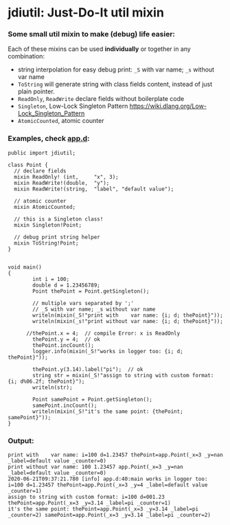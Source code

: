 # jdiutil: Just-Do-It util mixin

### Some small util mixin to make (debug) life easier:

Each of these mixins can be used **individually** or together in any combination:

* string interpolation for easy debug print: `_S` with var name; `_s` without var name
* `ToString` will generate string with class fields content, instead of just plain pointer.
* `ReadOnly`, `ReadWrite` declare fields without boilerplate code
* `Singleton`, Low-Lock Singleton Pattern <https://wiki.dlang.org/Low-Lock_Singleton_Pattern>
* `AtomicCounted`, atomic counter


### Examples, check [app.d](https://github.com/mingwugmail/jdiutil/blob/master/source/app.d):
```
public import jdiutil;

class Point {
  // declare fields
  mixin ReadOnly! (int,     "x", 3);
  mixin ReadWrite!(double,  "y");
  mixin ReadWrite!(string,  "label", "default value");

  // atomic counter
  mixin AtomicCounted;

  // this is a Singleton class!
  mixin Singleton!Point;

  // debug print string helper
  mixin ToString!Point;
}


void main()
{
        int i = 100;
        double d = 1.23456789;
        Point thePoint = Point.getSingleton();

        // multiple vars separated by ';'
        // _S with var name; _s without var name
        writeln(mixin(_S!"print with    var name: {i; d; thePoint}"));
        writeln(mixin(_s!"print without var name: {i; d; thePoint}"));

      //thePoint.x = 4;  // compile Error: x is ReadOnly
        thePoint.y = 4;  // ok
        thePoint.incCount();
        logger.info(mixin(_S!"works in logger too: {i; d; thePoint}"));

        thePoint.y(3.14).label("pi");  // ok
        string str = mixin(_S!"assign to string with custom format: {i; d%06.2f; thePoint}");
        writeln(str);

        Point samePoint = Point.getSingleton();
        samePoint.incCount();
        writeln(mixin(_S!"it's the same point: {thePoint; samePoint}"));
}
```

### Output:
```
print with    var name: i=100 d=1.23457 thePoint=app.Point(_x=3 _y=nan _label=default value _counter=0)
print without var name: 100 1.23457 app.Point(_x=3 _y=nan _label=default value _counter=0)
2020-06-21T09:37:21.780 [info] app.d:40:main works in logger too: i=100 d=1.23457 thePoint=app.Point(_x=3 _y=4 _label=default value _counter=1)
assign to string with custom format: i=100 d=001.23 thePoint=app.Point(_x=3 _y=3.14 _label=pi _counter=1)
it's the same point: thePoint=app.Point(_x=3 _y=3.14 _label=pi _counter=2) samePoint=app.Point(_x=3 _y=3.14 _label=pi _counter=2)
```

